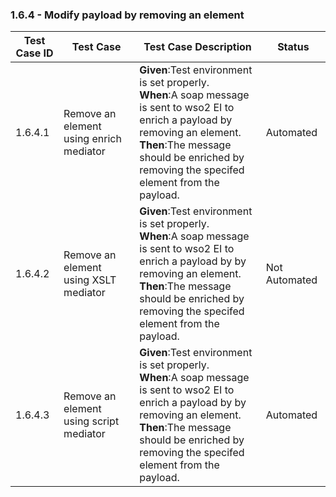 ### 1.6.4 - Modify payload by removing an element


| Test Case ID| Test Case| Test Case Description| Status|
| ----------| --------| ----------| ------|
| 1.6.4.1| Remove an element using enrich mediator | **Given**:Test environment is set properly. </br> **When**:A soap message is sent to wso2 EI to enrich a payload by removing an element.</br> **Then**:The message should be enriched by removing the specifed element from the payload.| Automated|
| 1.6.4.2| Remove an element using XSLT mediator| **Given**:Test environment is set properly. </br> **When**:A soap message is sent to wso2 EI to enrich a payload by by removing an element.</br> **Then**:The message should be enriched by removing the specifed element from the payload.| Not Automated|
| 1.6.4.3| Remove an element using script mediator| **Given**:Test environment is set properly. </br> **When**:A soap message is sent to wso2 EI to enrich a payload by by removing an element.</br> **Then**:The message should be enriched by removing the specifed element from the payload.| Automated|
